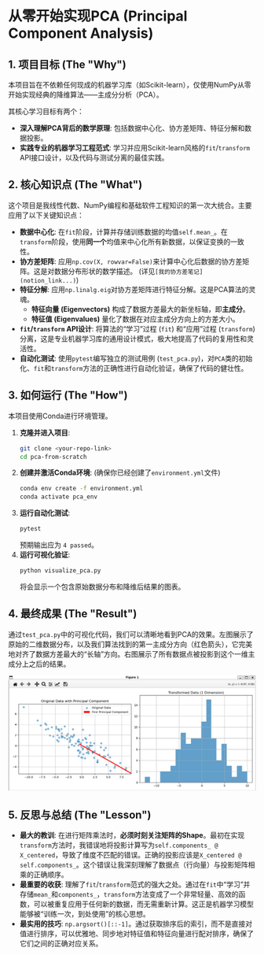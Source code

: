 # 从零开始实现PCA (Principal Component Analysis)

## 1. 项目目标 (The "Why")

本项目旨在不依赖任何现成的机器学习库（如Scikit-learn），仅使用NumPy从零开始实现经典的降维算法——主成分分析（PCA）。

其核心学习目标有两个：
*   **深入理解PCA背后的数学原理**: 包括数据中心化、协方差矩阵、特征分解和数据投影。
*   **实践专业的机器学习工程范式**: 学习并应用Scikit-learn风格的`fit`/`transform` API接口设计，以及代码与测试分离的最佳实践。

## 2. 核心知识点 (The "What")

这个项目是我线性代数、NumPy编程和基础软件工程知识的第一次大统合。主要应用了以下关键知识点：

*   **数据中心化**: 在`fit`阶段，计算并存储训练数据的均值`self.mean_`。在`transform`阶段，使用**同一个**均值来中心化所有新数据，以保证变换的一致性。
*   **协方差矩阵**: 应用`np.cov(X, rowvar=False)`来计算中心化后数据的协方差矩阵。这是对数据分布形状的数学描述。 (详见`[我的协方差笔记](notion_link...)`)
*   **特征分解**: 应用`np.linalg.eig`对协方差矩阵进行特征分解。这是PCA算法的灵魂。
    *   **特征向量 (Eigenvectors)** 构成了数据方差最大的新坐标轴，即**主成分**。
    *   **特征值 (Eigenvalues)** 量化了数据在对应主成分方向上的方差大小。
*   **`fit`/`transform` API设计**: 将算法的“学习”过程 (`fit`) 和“应用”过程 (`transform`) 分离，这是专业机器学习库的通用设计模式，极大地提高了代码的复用性和灵活性。
*   **自动化测试**: 使用`pytest`编写独立的测试用例 (`test_pca.py`)，对`PCA`类的初始化、`fit`和`transform`方法的正确性进行自动化验证，确保了代码的健壮性。

## 3. 如何运行 (The "How")

本项目使用Conda进行环境管理。

1.  **克隆并进入项目**:
    ```bash
    git clone <your-repo-link>
    cd pca-from-scratch
    ```
2.  **创建并激活Conda环境**:
    (确保你已经创建了`environment.yml`文件)
    ```bash
    conda env create -f environment.yml
    conda activate pca_env
    ```
3.  **运行自动化测试**:
    ```bash
    pytest
    ```
    预期输出应为 `4 passed`。
4.  **运行可视化验证**:
    ```bash
    python visualize_pca.py
    ```
    将会显示一个包含原始数据分布和降维后结果的图表。

## 4. 最终成果 (The "Result")

通过`test_pca.py`中的可视化代码，我们可以清晰地看到PCA的效果。左图展示了原始的二维数据分布，以及我们算法找到的第一主成分方向（红色箭头），它完美地对齐了数据方差最大的“长轴”方向。右图展示了所有数据点被投影到这个一维主成分上之后的结果。

![PCA测试结果](result.png)

## 5. 反思与总结 (The "Lesson")

*   **最大的教训**: 在进行矩阵乘法时，**必须时刻关注矩阵的Shape**。最初在实现`transform`方法时，我错误地将投影计算写为`self.components_ @ X_centered`，导致了维度不匹配的错误。正确的投影应该是`X_centered @ self.components_`。这个错误让我深刻理解了数据点（行向量）与投影矩阵相乘的正确顺序。
*   **最重要的收获**: 理解了`fit`/`transform`范式的强大之处。通过在`fit`中“学习”并存储`mean_`和`components_`，`transform`方法变成了一个非常轻量、高效的函数，可以被重复应用于任何新的数据，而无需重新计算。这正是机器学习模型能够被“训练一次，到处使用”的核心思想。
*   **最实用的技巧**: `np.argsort()[::-1]`。通过获取排序后的索引，而不是直接对值进行排序，可以优雅地、同步地对特征值和特征向量进行配对排序，确保了它们之间的正确对应关系。
